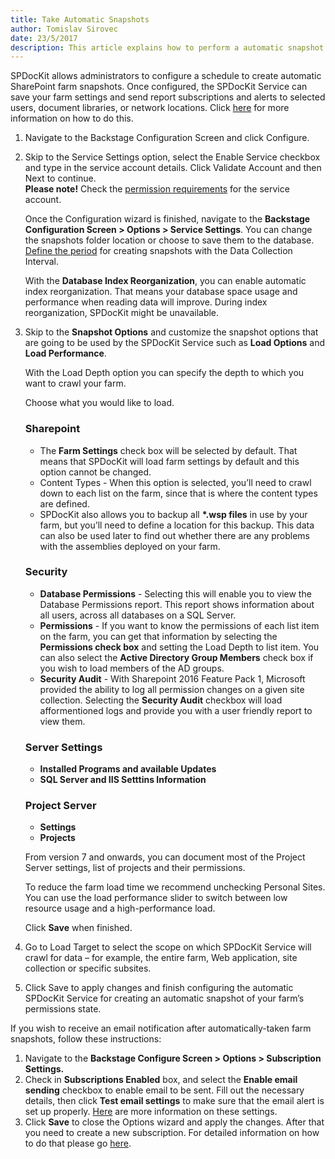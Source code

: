 ```yaml
---
title: Take Automatic Snapshots
author: Tomislav Sirovec
date: 23/5/2017
description: This article explains how to perform a automatic snapshot (using a service account) in SPDocKit.
---
```


SPDocKit allows administrators to configure a schedule to create automatic SharePoint farm snapshots. Once configured, the SPDocKit Service can save your farm settings and send report subscriptions and alerts to selected users, document libraries, or network locations. Click [here](#internal/how-to/subscriptions-and-alerts/create-new-subscription/) for more information on how to do this.

1. Navigate to the Backstage Configuration Screen and click Configure.

1. Skip to the Service Settings option, select the Enable Service checkbox and type in the service account details. Click Validate Account and then Next to continue.  
__Please note!__ Check the [permission requirements](#internal/requirements/sharepoint-on-premises-user-permissions-requirements) for the service account.  

   Once the Configuration wizard is finished, navigate to the __Backstage Configuration Screen > Options > Service Settings__. You can change the snapshots folder location or choose to save them to the database. [Define the period](#internal/get-to-know-spdockit/backstage-screen/options-wizard) for creating snapshots with the Data Collection Interval.

   With the __Database Index Reorganization__, you can enable automatic index reorganization. That means your database space usage and performance when reading data will improve. During index reorganization, SPDocKit might be unavailable.

1. Skip to the __Snapshot Options__ and customize the snapshot options that are going to be used by the SPDocKit Service such as __Load Options__ and __Load Performance__.  

    With the Load Depth option you can specify the depth to which you want to crawl your farm.

   Choose what you would like to load.
    

   ### Sharepoint  
   * The __Farm Settings__ check box will be selected by default. That means that SPDocKit will load farm settings by default and this option cannot be changed. 
   * Content Types - When this option is selected, you’ll need to crawl down to each list on the farm, since that is where the content types are defined.
    * SPDocKit also allows you to backup all __*.wsp files__ in use by your farm, but you’ll need to define a location for this backup. This data can also be used later to find out whether there are any problems with the assemblies deployed on your farm.

   ### Security  
   * __Database Permissions__ - Selecting this will enable you to view the Database Permissions report. This report shows information about all users, across all databases on a SQL Server. 
   * __Permissions__ - If you want to know the permissions of each list item on the farm, you can get that information by selecting the __Permissions check box__ and setting the Load Depth to list item. You can also select the __Active Directory Group Members__ check box if you wish to load members of the AD groups. 
   * __Security Audit__ - With Sharepoint 2016 Feature Pack 1, Microsoft provided the ability to log all permission changes on a given site collection. Selecting the __Security Audit__ checkbox will load afformentioned logs and provide you with a user friendly report to view them.

   ### Server Settings  
   * __Installed Programs and available Updates__
   * __SQL Server and IIS Setttins Information__

   ### Project Server  
   * __Settings__
   * __Projects__  
   
   From version 7 and onwards, you can document most of the Project Server settings, list of projects and their permissions.  

   To reduce the farm load time we recommend unchecking Personal Sites. You can use the load performance slider to switch between low resource usage and a high-performance load. 

   Click __Save__ when finished.  

1. Go to Load Target to select the scope on which SPDocKit Service will crawl for data – for example, the entire farm, Web application, site collection or specific subsites.

1. Click Save to apply changes and finish configuring the automatic SPDocKit Service for creating an automatic snapshot of your farm’s permissions state.



If you wish to receive an email notification after automatically-taken farm snapshots, follow these instructions:

1. Navigate to the __Backstage Configure Screen > Options > Subscription Settings.__
1. Check in __Subscriptions Enabled__ box, and select the __Enable email sending__ checkbox to enable email to be sent. Fill out the necessary details, then click __Test email settings__ to make sure that the email alert is set up properly. [Here](#internal/get-to-know-spdockit/backstage-screen/options-wizard#subscription-settings) are more information on these settings.
3. Click __Save__ to close the Options wizard and apply the changes.
After that you need to create a new subscription. For detailed information on how to do that please go [here](#internal/how-to/subscriptions-and-alerts/create-new-subscription/).
